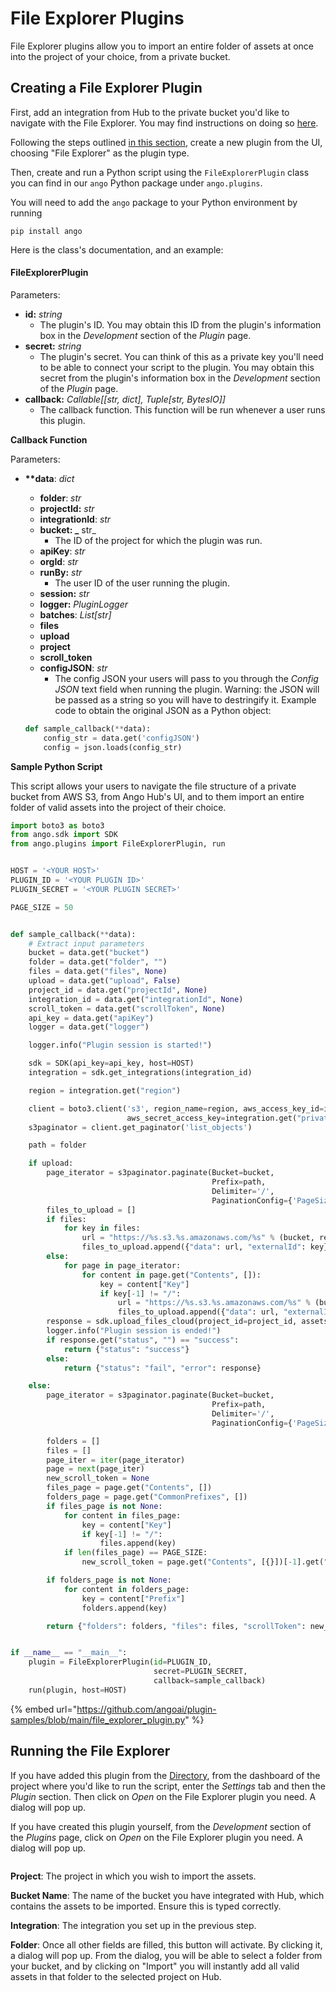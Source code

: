 # File Explorer Plugins

File Explorer plugins allow you to import an entire folder of assets at once into the project of your choice, from a private bucket.&#x20;

## Creating a File Explorer Plugin

First, add an integration from Hub to the private bucket you'd like to navigate with the File Explorer. You may find instructions on doing so [here](../../data/importing-assets/importing-private-cloud-assets-aws.md).

Following the steps outlined [in this section](./#creating-a-new-plugin), create a new plugin from the UI, choosing "File Explorer" as the plugin type.

Then, create and run a Python script using the `FileExplorerPlugin` class you can find in our `ango` Python package under `ango.plugins`.

You will need to add the `ango` package to your Python environment by running

```
pip install ango
```

Here is the class's documentation, and an example:

#### FileExplorerPlugin

Parameters:

* **id:** _string_
  * The plugin's ID. You may obtain this ID from the plugin's information box in the _Development_ section of the _Plugin_ page.
* **secret:** _string_
  * The plugin's secret. You can think of this as a private key you'll need to be able to connect your script to the plugin. You may obtain this secret from the plugin's information box in the _Development_ section of the _Plugin_ page.
* **callback:** _Callable\[\[str, dict], Tuple\[str, BytesIO]]_
  * The callback function. This function will be run whenever a user runs this plugin.

**Callback Function**

Parameters:

*   **\*\*data**: _dict_

    * **folder**: _str_
    * **projectId:** _str_
    * **integrationId**: _str_
    * **bucket: **_**** str_
      * The ID of the project for which the plugin was run.
    * **apiKey**: _str_
    * **orgId**: _str_
    * **runBy:** _str_
      * The user ID of the user running the plugin.
    * **session:** _str_
    * **logger:** _PluginLogger_
    * **batches**: _List\[str]_
    * **files**
    * **upload**
    * **project**
    * **scroll\_token**
    * **configJSON**: _str_
      * The config JSON your users will pass to you through the _Config JSON_ text field when running the plugin. Warning: the JSON will be passed as a string so you will have to destringify it. Example code to obtain the original JSON as a Python object:



    ```python
    def sample_callback(**data):
        config_str = data.get('configJSON')
        config = json.loads(config_str)
    ```

**Sample Python Script**

This script allows your users to navigate the file structure of a private bucket from AWS S3, from Ango Hub's UI, and to them import an entire folder of valid assets into the project of their choice.

```python
import boto3 as boto3
from ango.sdk import SDK
from ango.plugins import FileExplorerPlugin, run


HOST = '<YOUR HOST>'
PLUGIN_ID = '<YOUR PLUGIN ID>'
PLUGIN_SECRET = '<YOUR PLUGIN SECRET>'

PAGE_SIZE = 50


def sample_callback(**data):
    # Extract input parameters
    bucket = data.get("bucket")
    folder = data.get("folder", "")
    files = data.get("files", None)
    upload = data.get("upload", False)
    project_id = data.get("projectId", None)
    integration_id = data.get("integrationId", None)
    scroll_token = data.get("scrollToken", None)
    api_key = data.get("apiKey")
    logger = data.get("logger")

    logger.info("Plugin session is started!")

    sdk = SDK(api_key=api_key, host=HOST)
    integration = sdk.get_integrations(integration_id)

    region = integration.get("region")

    client = boto3.client('s3', region_name=region, aws_access_key_id=integration.get("publicKey"),
                          aws_secret_access_key=integration.get("privateKey"))
    s3paginator = client.get_paginator('list_objects')

    path = folder

    if upload:
        page_iterator = s3paginator.paginate(Bucket=bucket,
                                             Prefix=path,
                                             Delimiter='/',
                                             PaginationConfig={'PageSize': 1000})
        files_to_upload = []
        if files:
            for key in files:
                url = "https://%s.s3.%s.amazonaws.com/%s" % (bucket, region, key)
                files_to_upload.append({"data": url, "externalId": key})
        else:
            for page in page_iterator:
                for content in page.get("Contents", []):
                    key = content["Key"]
                    if key[-1] != "/":
                        url = "https://%s.s3.%s.amazonaws.com/%s" % (bucket, region, key)
                        files_to_upload.append({"data": url, "externalId": key})
        response = sdk.upload_files_cloud(project_id=project_id, assets=files_to_upload, integration_id=integration_id)
        logger.info("Plugin session is ended!")
        if response.get("status", "") == "success":
            return {"status": "success"}
        else:
            return {"status": "fail", "error": response}

    else:
        page_iterator = s3paginator.paginate(Bucket=bucket,
                                             Prefix=path,
                                             Delimiter='/',
                                             PaginationConfig={'PageSize': PAGE_SIZE, 'StartingToken': scroll_token})

        folders = []
        files = []
        page_iter = iter(page_iterator)
        page = next(page_iter)
        new_scroll_token = None
        files_page = page.get("Contents", [])
        folders_page = page.get("CommonPrefixes", [])
        if files_page is not None:
            for content in files_page:
                key = content["Key"]
                if key[-1] != "/":
                    files.append(key)
            if len(files_page) == PAGE_SIZE:
                new_scroll_token = page.get("Contents", [{}])[-1].get("Key", None)

        if folders_page is not None:
            for content in folders_page:
                key = content["Prefix"]
                folders.append(key)

        return {"folders": folders, "files": files, "scrollToken": new_scroll_token, "success": True}


if __name__ == "__main__":
    plugin = FileExplorerPlugin(id=PLUGIN_ID,
                                secret=PLUGIN_SECRET,
                                callback=sample_callback)
    run(plugin, host=HOST)
```

{% embed url="https://github.com/angoai/plugin-samples/blob/main/file_explorer_plugin.py" %}

## Running the File Explorer

If you have added this plugin from the [Directory](../installing-plugins.md), from the dashboard of the project where you'd like to run the script, enter the _Settings_ tab and then the _Plugin_ section. Then click on _Open_ on the File Explorer plugin you need. A dialog will pop up.

If you have created this plugin yourself, from the _Development_ section of the _Plugins_ page, click on _Open_ on the File Explorer plugin you need. A dialog will pop up.

<figure><img src="../../.gitbook/assets/image (355).png" alt=""><figcaption></figcaption></figure>

**Project**: The project in which you wish to import the assets.

**Bucket Name**: The name of the bucket you have integrated with Hub, which contains the assets to be imported. Ensure this is typed correctly.

**Integration**: The integration you set up in the previous step.

**Folder**: Once all other fields are filled, this button will activate. By clicking it, a dialog will pop up. From the dialog, you will be able to select a folder from your bucket, and by clicking on "Import" you will instantly add all valid assets in that folder to the selected project on Hub.

